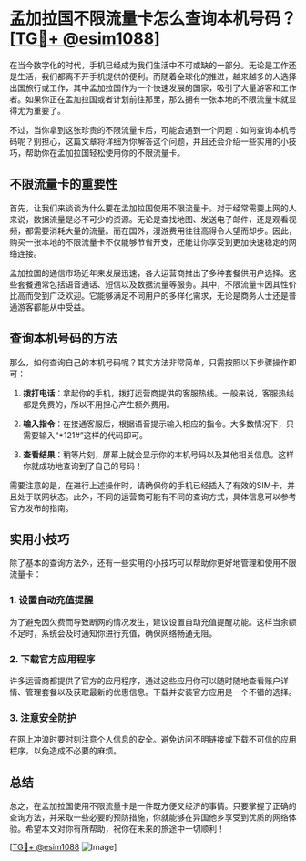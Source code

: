 # 孟加拉国不限流量卡怎么查询本机号码？[[TG💪+ @esim1088](https://t.me/s/esim1088)]

在当今数字化的时代，手机已经成为我们生活中不可或缺的一部分。无论是工作还是生活，我们都离不开手机提供的便利。而随着全球化的推进，越来越多的人选择出国旅行或工作，其中孟加拉国作为一个快速发展的国家，吸引了大量游客和工作者。如果你正在孟加拉国或者计划前往那里，那么拥有一张本地的不限流量卡就显得尤为重要了。

不过，当你拿到这张珍贵的不限流量卡后，可能会遇到一个问题：如何查询本机号码呢？别担心，这篇文章将详细为你解答这个问题，并且还会介绍一些实用的小技巧，帮助你在孟加拉国轻松使用你的不限流量卡。

## 不限流量卡的重要性

首先，让我们来谈谈为什么要在孟加拉国使用不限流量卡。对于经常需要上网的人来说，数据流量是必不可少的资源。无论是查找地图、发送电子邮件，还是观看视频，都需要消耗大量的流量。而在国外，漫游费用往往高得令人望而却步。因此，购买一张本地的不限流量卡不仅能够节省开支，还能让你享受到更加快速稳定的网络连接。

孟加拉国的通信市场近年来发展迅速，各大运营商推出了多种套餐供用户选择。这些套餐通常包括语音通话、短信以及数据流量等服务。其中，不限流量卡因其性价比高而受到广泛欢迎。它能够满足不同用户的多样化需求，无论是商务人士还是普通游客都能从中受益。

## 查询本机号码的方法

那么，如何查询自己的本机号码呢？其实方法非常简单，只需按照以下步骤操作即可：

1. **拨打电话**：拿起你的手机，拨打运营商提供的客服热线。一般来说，客服热线都是免费的，所以不用担心产生额外费用。
   
2. **输入指令**：在接通客服后，根据语音提示输入相应的指令。大多数情况下，只需要输入“*121#”这样的代码即可。

3. **查看结果**：稍等片刻，屏幕上就会显示你的本机号码以及其他相关信息。这样你就成功地查询到了自己的号码！

需要注意的是，在进行上述操作时，请确保你的手机已经插入了有效的SIM卡，并且处于联网状态。此外，不同的运营商可能有不同的查询方式，具体信息可以参考官方发布的指南。

## 实用小技巧

除了基本的查询方法外，还有一些实用的小技巧可以帮助你更好地管理和使用不限流量卡：

### 1. 设置自动充值提醒
为了避免因欠费而导致断网的情况发生，建议设置自动充值提醒功能。这样当余额不足时，系统会及时通知你进行充值，确保网络畅通无阻。

### 2. 下载官方应用程序
许多运营商都提供了官方的应用程序，通过这些应用你可以随时随地查看账户详情、管理套餐以及获取最新的优惠信息。下载并安装官方应用是一个不错的选择。

### 3. 注意安全防护
在网上冲浪时要时刻注意个人信息的安全。避免访问不明链接或下载不可信的应用程序，以免造成不必要的麻烦。

## 总结

总之，在孟加拉国使用不限流量卡是一件既方便又经济的事情。只要掌握了正确的查询方法，并采取一些必要的预防措施，你就能够在异国他乡享受到优质的网络体验。希望本文对你有所帮助，祝你在未来的旅途中一切顺利！

[[TG💪+ @esim1088](https://t.me/s/esim1088) ![Image](https://i.postimg.cc/4NQfJmqS/Snipaste-2025-05-13-00-14-12.png)]